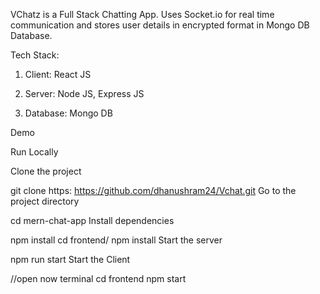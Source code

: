 VChatz is a Full Stack Chatting App. Uses Socket.io for real time communication and stores user details in encrypted format in Mongo DB Database.

Tech Stack:

1. Client: React JS

2. Server: Node JS, Express JS

3. Database: Mongo DB

Demo 

Run Locally

Clone the project

git clone https: https://github.com/dhanushram24/Vchat.git
Go to the project directory

cd mern-chat-app
Install dependencies

npm install
cd frontend/
npm install
Start the server

npm run start
Start the Client

//open now terminal
  cd frontend
  npm start

